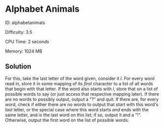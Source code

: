 # Alphabet Animals

ID: alphabetanimals

Difficulty: 3.5

CPU Time: 2 seconds

Memory: 1024 MB

## Solution

For this, take the last letter of the word given, consider it *l*. For every word read in, store it in some mapping of its *first* character to a list of all words that begin with that letter. If the word also starts with *l*, store that on a list of possible words to say (or just access that respective mapping later). If there are no words to possibly output, output a "?" and quit. If there are, for every word, check if either there are no words to output that *start* with this word's *last* letter, *or* the special case where this word starts *and* ends with the same letter, and is the last word on this list; if so, output it and a "!". Otherwise, output the first word on the list of possible words.